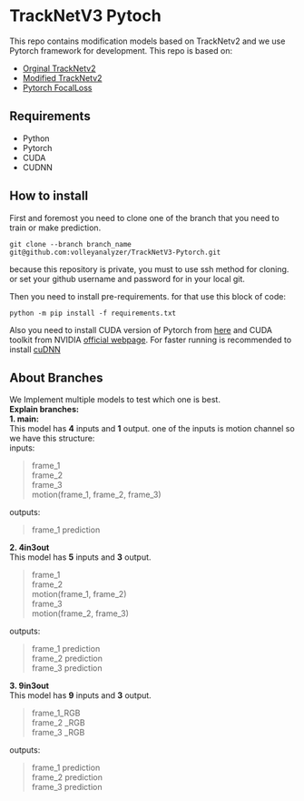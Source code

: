 
  

# TrackNetV3 Pytoch
This repo contains modification models based on TrackNetv2 and we use Pytorch framework for development.
This repo is based on:
- [Orginal TrackNetv2](https://nol.cs.nctu.edu.tw:234/open-source/TrackNetv2.git)
- [Modified TrackNetv2](https://github.com/Chang-Chia-Chi/TrackNet-Badminton-Tracking-tensorflow2)
- [Pytorch FocalLoss](https://github.com/mathiaszinnen/focal_loss_torch/blob/main/focal_loss/focal_loss.py)



## Requirements
- Python
- Pytorch
- CUDA
- CUDNN


## How to install
First and foremost you need to clone one of the branch that you need to train or make prediction.

``` shell
git clone --branch branch_name git@github.com:volleyanalyzer/TrackNetV3-Pytorch.git
```
because this repository is private, you must to use ssh method for cloning. or set your github username and password for in your local git. 

Then you need to install pre-requirements. for that use this block of code:
```shell
python -m pip install -f requirements.txt
```
Also you need to install CUDA version of Pytorch from [here](https://pytorch.org/get-started/locally/) and CUDA toolkit from NVIDIA [official webpage](https://developer.nvidia.com/cuda-downloads).
For faster running is recommended to install [cuDNN](https://developer.nvidia.com/cudnn)







## About Branches
We Implement multiple models to test which one is best.  <br/>
**Explain branches:** <br/>
**1. main:** <br/>
This model has **4** inputs and **1** output. one of the inputs is motion channel so we have this structure: <br/>
inputs: <br/>

> frame_1 <br/>
>  frame_2  <br/>
>  frame_3  <br/>
>  motion(frame_1, frame_2, frame_3) <br/>

outputs: <br/>
> frame_1 prediction <br/>

**2. 4in3out** <br/>
This model has **5** inputs and **3** output.  <br/>
> frame_1 <br/>
>  frame_2  <br/>
>  motion(frame_1, frame_2) <br/>
>  frame_3  <br/>
>  motion(frame_2, frame_3) <br/>

outputs: <br/>
> frame_1 prediction <br/>
> frame_2 prediction <br/>
> frame_3 prediction <br/>
> 

**3. 9in3out** <br/>
This model has **9** inputs and **3** output.  <br/>
> frame_1_RGB <br/>
>  frame_2 _RGB <br/>
>  frame_3 _RGB <br/>

outputs: <br/>
> frame_1 prediction <br/>
> frame_2 prediction <br/>
> frame_3 prediction <br/>

